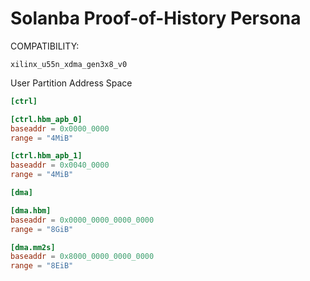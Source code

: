 # Solanba Proof-of-History Persona
COMPATIBILITY:
```
xilinx_u55n_xdma_gen3x8_v0
```

User Partition Address Space
```toml
[ctrl]

[ctrl.hbm_apb_0]
baseaddr = 0x0000_0000
range = "4MiB"

[ctrl.hbm_apb_1]
baseaddr = 0x0040_0000
range = "4MiB"

[dma]

[dma.hbm]
baseaddr = 0x0000_0000_0000_0000
range = "8GiB"

[dma.mm2s]
baseaddr = 0x8000_0000_0000_0000
range = "8EiB"
```
